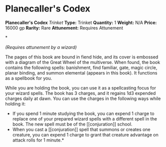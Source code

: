 # Planecaller's Codex

**Planecaller's Codex**
_Trinket_
**Type:** Trinket
**Quantity:** 1
**Weight:** N/A
**Price:** 16000 gp
**Rarity:** Rare
**Attunement:** Requires Attunement

*<div class="item-attunement"><i>(Requires attunement by a wizard)</i><p>The pages of this book are bound in fiend hide, and its cover is embossed with a diagram of the Great Wheel of the multiverse. When found, the book contains the following spells: banishment, find familiar, gate, magic circle, planar binding, and summon elemental (appears in this book). It functions as a spellbook for you.

While you are holding the book, you can use it as a spellcasting focus for your wizard spells. The book has 3 charges, and it regains 1d3 expended charges daily at dawn. You can use the charges in the following ways while holding it:</p>
* If you spend 1 minute studying the book, you can expend 1 charge to replace one of your prepared wizard spells with a different spell in the book. The new spell must be of the [[conjuration]] school.
* When you cast a [[conjuration]] spell that summons or creates one creature, you can expend 1 charge to grant that creature advantage on attack rolls for 1 minute.*